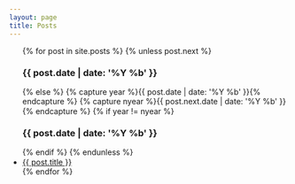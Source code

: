 ```yaml
---
layout: page
title: Posts
---
```

<div class="post" style='line-height: 125%;'>
    <ul>
        {% for post in site.posts %}
            {% unless post.next %}
                <h3>{{ post.date | date: '%Y %b' }}</h3>
	    {% else %}
	      {% capture year %}{{ post.date | date: '%Y %b' }}{% endcapture %}
              {% capture nyear %}{{ post.next.date | date: '%Y %b' }}{% endcapture %}
              {% if year != nyear %}
              <h3>{{ post.date | date: '%Y %b' }}</h3>
            {% endif %}
       {% endunless %}
       <li><a href="{{ post.url }}">{{ post.title }}</a></li>
       {% endfor %}
    </ul>
</div>
